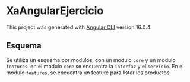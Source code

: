 # XaAngularEjercicio

This project was generated with [Angular CLI](https://github.com/angular/angular-cli) version 16.0.4.

## Esquema
Se utiliza un esquema por modulos, con un modulo `core` y un modulo `features`. en el modulo `core` se encuentra
la `interfaz` y el `servicio`. En el modulo `features`, se encuentra un feature para listar los productos.
